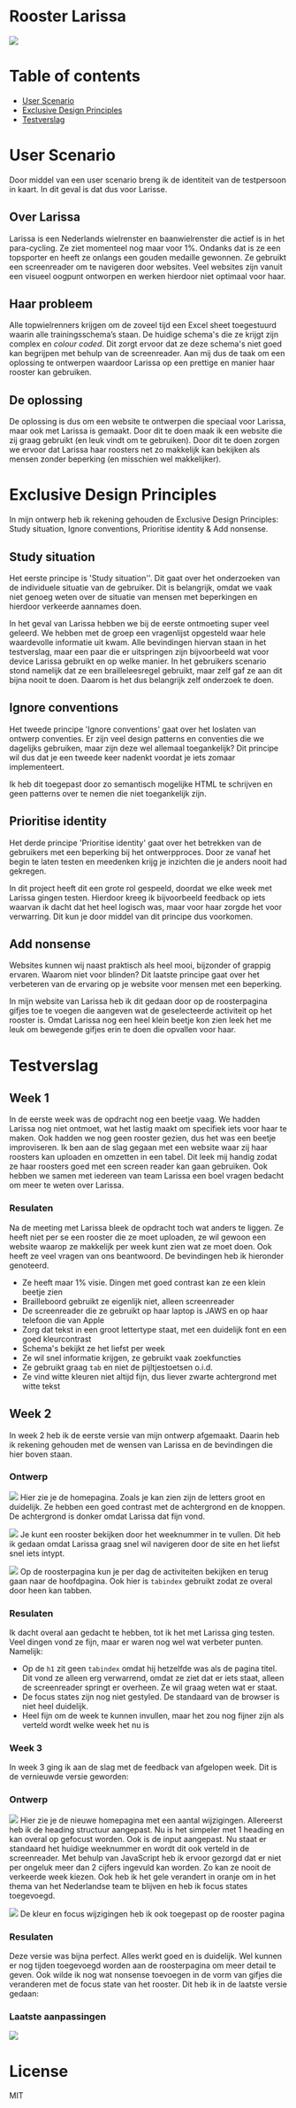 # Rooster Larissa

![](./docs/hero2.png)

# Table of contents

-   [User Scenario](#user-scenario)
-   [Exclusive Design Principles](#exclusive-design-principles)
-   [Testverslag](#testverslag)

# User Scenario

Door middel van een user scenario breng ik de identiteit van de testpersoon in kaart. In dit geval is dat dus voor Larisse.

## Over Larissa

Larissa is een Nederlands wielrenster en baanwielrenster die actief is in het para-cycling. Ze ziet momenteel nog maar voor 1%. Ondanks dat is ze een topsporter en heeft ze onlangs een gouden medaille gewonnen. Ze gebruikt een screenreader om te navigeren door websites. Veel websites zijn vanuit een visueel oogpunt ontworpen en werken hierdoor niet optimaal voor haar.

## Haar probleem

Alle topwielrenners krijgen om de zoveel tijd een Excel sheet toegestuurd waarin alle trainingsschema’s staan. De huidige schema's die ze krijgt zijn complex en _colour coded_. Dit zorgt ervoor dat ze deze schema's niet goed kan begrijpen met behulp van de screenreader. Aan mij dus de taak om een oplossing te ontwerpen waardoor Larissa op een prettige en manier haar rooster kan gebruiken.

## De oplossing

De oplossing is dus om een website te ontwerpen die speciaal voor Larissa, maar ook met Larissa is gemaakt. Door dit te doen maak ik een website die zij graag gebruikt (en leuk vindt om te gebruiken). Door dit te doen zorgen we ervoor dat Larissa haar roosters net zo makkelijk kan bekijken als mensen zonder beperking (en misschien wel makkelijker).

# Exclusive Design Principles

In mijn ontwerp heb ik rekening gehouden de Exclusive Design Principles: Study situation, Ignore conventions, Prioritise identity & Add nonsense.

## Study situation

Het eerste principe is 'Study situation''. Dit gaat over het onderzoeken van de individuele situatie van de gebruiker. Dit is belangrijk, omdat we vaak niet genoeg weten over de situatie van mensen met beperkingen en hierdoor verkeerde aannames doen.

In het geval van Larissa hebben we bij de eerste ontmoeting super veel geleerd. We hebben met de groep een vragenlijst opgesteld waar hele waardevolle informatie uit kwam. Alle bevindingen hiervan staan in het testverslag, maar een paar die er uitspringen zijn bijvoorbeeld wat voor device Larissa gebruikt en op welke manier. In het gebruikers scenario stond namelijk dat ze een brailleleesregel gebruikt, maar zelf gaf ze aan dit bijna nooit te doen. Daarom is het dus belangrijk zelf onderzoek te doen.

## Ignore conventions

Het tweede principe 'Ignore conventions' gaat over het loslaten van ontwerp conventies. Er zijn veel design patterns en conventies die we dagelijks gebruiken, maar zijn deze wel allemaal toegankelijk? Dit principe wil dus dat je een tweede keer nadenkt voordat je iets zomaar implementeert.

Ik heb dit toegepast door zo semantisch mogelijke HTML te schrijven en geen patterns over te nemen die niet toegankelijk zijn.

## Prioritise identity

Het derde principe 'Prioritise identity' gaat over het betrekken van de gebruikers met een beperking bij het ontwerpproces. Door ze vanaf het begin te laten testen en meedenken krijg je inzichten die je anders nooit had gekregen.

In dit project heeft dit een grote rol gespeeld, doordat we elke week met Larissa gingen testen. Hierdoor kreeg ik bijvoorbeeld feedback op iets waarvan ik dacht dat het heel logisch was, maar voor haar zorgde het voor verwarring. Dit kun je door middel van dit principe dus voorkomen.

## Add nonsense

Websites kunnen wij naast praktisch als heel mooi, bijzonder of grappig ervaren. Waarom niet voor blinden? Dit laatste principe gaat over het verbeteren van de ervaring op je website voor mensen met een beperking.

In mijn website van Larissa heb ik dit gedaan door op de roosterpagina gifjes toe te voegen die aangeven wat de geselecteerde activiteit op het rooster is. Omdat Larissa nog een heel klein beetje kon zien leek het me leuk om bewegende gifjes erin te doen die opvallen voor haar.

# Testverslag

## Week 1

In de eerste week was de opdracht nog een beetje vaag. We hadden Larissa nog niet ontmoet, wat het lastig maakt om specifiek iets voor haar te maken. Ook hadden we nog geen rooster gezien, dus het was een beetje improviseren.
Ik ben aan de slag gegaan met een website waar zij haar roosters kan uploaden en omzetten in een tabel. Dit leek mij handig zodat ze haar roosters goed met een screen reader kan gaan gebruiken. Ook hebben we samen met iedereen van team Larissa een boel vragen bedacht om meer te weten over Larissa.

### Resulaten

Na de meeting met Larissa bleek de opdracht toch wat anders te liggen. Ze heeft niet per se een rooster die ze moet uploaden, ze wil gewoon een website waarop ze makkelijk per week kunt zien wat ze moet doen. Ook heeft ze veel vragen van ons beantwoord. De bevindingen heb ik hieronder genoteerd.

-   Ze heeft maar 1% visie. Dingen met goed contrast kan ze een klein beetje zien
-   Brailleboord gebruikt ze eigenlijk niet, alleen screenreader
-   De screenreader die ze gebruikt op haar laptop is JAWS en op haar telefoon die van Apple
-   Zorg dat tekst in een groot lettertype staat, met een duidelijk font en een goed kleurcontrast
-   Schema's bekijkt ze het liefst per week
-   Ze wil snel informatie krijgen, ze gebruikt vaak zoekfuncties
-   Ze gebruikt graag `tab` en niet de pijltjestoetsen o.i.d.
-   Ze vind witte kleuren niet altijd fijn, dus liever zwarte achtergrond met witte tekst

## Week 2

In week 2 heb ik de eerste versie van mijn ontwerp afgemaakt. Daarin heb ik rekening gehouden met de wensen van Larissa en de bevindingen die hier boven staan.

### Ontwerp

![](/docs/1-1.png)
Hier zie je de homepagina. Zoals je kan zien zijn de letters groot en duidelijk. Ze hebben een goed contrast met de achtergrond en de knoppen. De achtergrond is donker omdat Larissa dat fijn vond.

![](/docs/1-2.png)
Je kunt een rooster bekijken door het weeknummer in te vullen. Dit heb ik gedaan omdat Larissa graag snel wil navigeren door de site en het liefst snel iets intypt.

![](/docs/1-3.png)
Op de roosterpagina kun je per dag de activiteiten bekijken en terug gaan naar de hoofdpagina. Ook hier is `tabindex` gebruikt zodat ze overal door heen kan tabben.

### Resulaten

Ik dacht overal aan gedacht te hebben, tot ik het met Larissa ging testen. Veel dingen vond ze fijn, maar er waren nog wel wat verbeter punten. Namelijk:

-   Op de `h1` zit geen `tabindex` omdat hij hetzelfde was als de pagina titel. Dit vond ze alleen erg verwarrend, omdat ze ziet dat er iets staat, alleen de screenreader springt er overheen. Ze wil graag weten wat er staat.
-   De focus states zijn nog niet gestyled. De standaard van de browser is niet heel duidelijk.
-   Heel fijn om de week te kunnen invullen, maar het zou nog fijner zijn als verteld wordt welke week het nu is

### Week 3

In week 3 ging ik aan de slag met de feedback van afgelopen week. Dit is de vernieuwde versie geworden:

### Ontwerp

![](/docs/2-1.png)
Hier zie je de nieuwe homepagina met een aantal wijzigingen. Allereerst heb ik de heading structuur aangepast. Nu is het simpeler met 1 heading en kan overal op gefocust worden. Ook is de input aangepast. Nu staat er standaard het huidige weeknummer en wordt dit ook verteld in de screenreader. Met behulp van JavaScript heb ik ervoor gezorgd dat er niet per ongeluk meer dan 2 cijfers ingevuld kan worden. Zo kan ze nooit de verkeerde week kiezen. Ook heb ik het gele verandert in oranje om in het thema van het Nederlandse team te blijven en heb ik focus states toegevoegd.

![](/docs/2-2.png)
De kleur en focus wijzigingen heb ik ook toegepast op de rooster pagina

### Resulaten

Deze versie was bijna perfect. Alles werkt goed en is duidelijk. Wel kunnen er nog tijden toegevoegd worden aan de roosterpagina om meer detail te geven. Ook wilde ik nog wat nonsense toevoegen in de vorm van gifjes die veranderen met de focus state van het rooster. Dit heb ik in de laatste versie gedaan:

### Laatste aanpassingen

![](/docs/3-1.png)

# License

MIT
